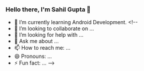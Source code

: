 ### Hello there, I'm Sahil Gupta 👋

<!--
**sahilgupta912/sahilgupta912** is a ✨ _special_ ✨ repository because its `README.md` (this file) appears on your GitHub profile.

Here are some ideas to get you started:-->

- 🌱 I’m currently learning Android Development. <!--
- 👯 I’m looking to collaborate on ...
- 🤔 I’m looking for help with ...
- 💬 Ask me about ...
- 📫 How to reach me: ...
- 😄 Pronouns: ...
- ⚡ Fun fact: ... -->
